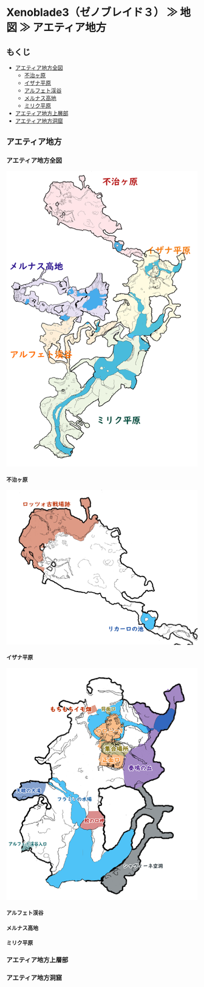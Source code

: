 # Xenoblade3（ゼノブレイド３） ≫ 地図 ≫ アエティア地方

## もくじ

- [アエティア地方全図](#アエティア地方全図)
    - [不治ヶ原](#不治ヶ原)
    - [イザナ平原](#イザナ平原)
    - [アルフェト渓谷](#アルフェト渓谷)
    - [メルナス高地](#メルナス高地)
    - [ミリク平原](#ミリク平原)
- [アエティア地方上層部](#アエティア地方上層部)
- [アエティア地方洞窟](#アエティア地方洞窟)

## アエティア地方

### アエティア地方全図

![](アエティア地方全図.png)

#### 不治ヶ原

![](アエティア地方全図_不治ヶ原.png)


#### イザナ平原

![](アエティア地方全図_イザナ平原.png)

#### アルフェト渓谷

#### メルナス高地

#### ミリク平原


### アエティア地方上層部

### アエティア地方洞窟

